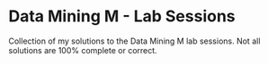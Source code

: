 # Data Mining M - Lab Sessions

Collection of my solutions to the Data Mining M lab sessions. Not all solutions are 100% complete or correct. 

